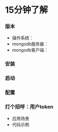 # 15分钟了解

### 版本
-   操作系统：
-   mongodb服务器：
-   mongodb客户端：

### 安装

### 启动

### 配置

### 打个招呼：用户token
-   应用场景
-   代码示例